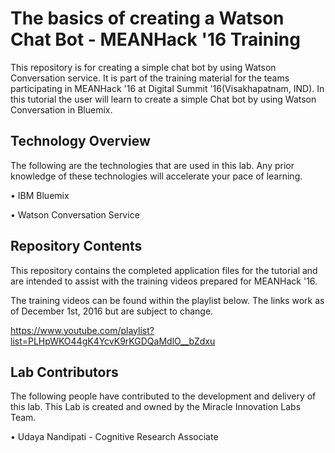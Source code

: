 # The basics of creating a Watson Chat Bot - MEANHack '16 Training

This repository is for creating a simple chat bot by using Watson Conversation service. It is part of the training material for the teams participating in MEANHack '16 at Digital Summit '16(Visakhapatnam, IND). In this tutorial the user will learn to create a simple Chat bot by using Watson Conversation in Bluemix.

## Technology Overview

The following are the technologies that are used in this lab. Any prior knowledge of these technologies will accelerate your pace of learning.

• IBM Bluemix

• Watson Conversation Service

## Repository Contents

This repository contains the completed application files for the tutorial and are intended to assist with the training videos prepared for MEANHack '16.

The training videos can be found within the playlist below. The links work as of December 1st, 2016 but are subject to change.

https://www.youtube.com/playlist?list=PLHpWKO44gK4YcvK9rKGDQaMdlO__bZdxu

## Lab Contributors

The following people have contributed to the development and delivery of this lab. This Lab is created and owned by the Miracle Innovation Labs Team.

• Udaya Nandipati - Cognitive Research Associate
